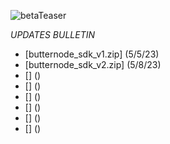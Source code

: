 
![betaTeaser]()

*UPDATES BULLETIN*
* [butternode_sdk_v1.zip] (5/5/23)<!--- // Entry of "Cumsoft_Butternode_SDK"; Webserver for Mass-deployment // --->
* [butternode_sdk_v2.zip] (5/8/23)<!--- // Java Lang Integration; Windows WebApp Util Expansion // --->
* [] ()<!--- //  // --->
* [] ()<!--- //  // --->
* [] ()<!--- //  // --->
* [] ()<!--- //  // --->
* [] ()<!--- //  // --->
* [] ()<!--- //  // --->
